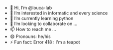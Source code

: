 - 👋 Hi, I’m @louca-lab
- 👀 I’m interested in informatic and every science
- 🌱 I’m currently learning python
- 💞️ I’m looking to collaborate on ...
- 📫 How to reach me ...
- 😄 Pronouns: he/his
- ⚡ Fun fact: Error 418 : I'm a teapot

<!---
louca-lab/louca-lab is a ✨ special ✨ repository because its `README.md` (this file) appears on your GitHub profile.
You can click the Preview link to take a look at your changes.
--->

